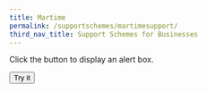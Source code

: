 ```yaml
---
title: Martime
permalink: /supportschemes/martimesupport/
third_nav_title: Support Schemes for Businesses
---
```



<html>
<body>

<p>Click the button to display an alert box.</p>

<button onclick="myFunction()">Try it</button>

<script>
function myFunction() {
  alert("Hello! I am an alert box!");
}
</script>

</body>
</html>